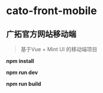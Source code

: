 # cato-front-mobile

## 广拓官方网站移动端

> 基于Vue + Mint UI 的移动端项目

**npm install**

**npm run dev**

**npm run build**
